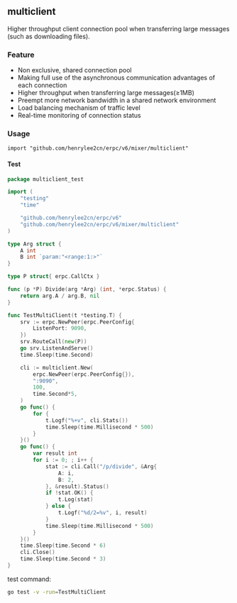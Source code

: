 ## multiclient

Higher throughput client connection pool when transferring large messages (such as downloading files).

### Feature

- Non exclusive, shared connection pool
- Making full use of the asynchronous communication advantages of each connection
- Higher throughput when transferring large messages(≥1MB)
- Preempt more network bandwidth in a shared network environment
- Load balancing mechanism of traffic level
- Real-time monitoring of connection status

### Usage
	
`import "github.com/henrylee2cn/erpc/v6/mixer/multiclient"`

#### Test

```go
package multiclient_test

import (
	"testing"
	"time"

	"github.com/henrylee2cn/erpc/v6"
	"github.com/henrylee2cn/erpc/v6/mixer/multiclient"
)

type Arg struct {
	A int
	B int `param:"<range:1:>"`
}

type P struct{ erpc.CallCtx }

func (p *P) Divide(arg *Arg) (int, *erpc.Status) {
	return arg.A / arg.B, nil
}

func TestMultiClient(t *testing.T) {
	srv := erpc.NewPeer(erpc.PeerConfig{
		ListenPort: 9090,
	})
	srv.RouteCall(new(P))
	go srv.ListenAndServe()
	time.Sleep(time.Second)

	cli := multiclient.New(
		erpc.NewPeer(erpc.PeerConfig{}),
		":9090",
		100,
		time.Second*5,
	)
	go func() {
		for {
			t.Logf("%+v", cli.Stats())
			time.Sleep(time.Millisecond * 500)
		}
	}()
	go func() {
		var result int
		for i := 0; ; i++ {
			stat := cli.Call("/p/divide", &Arg{
				A: i,
				B: 2,
			}, &result).Status()
			if !stat.OK() {
				t.Log(stat)
			} else {
				t.Logf("%d/2=%v", i, result)
			}
			time.Sleep(time.Millisecond * 500)
		}
	}()
	time.Sleep(time.Second * 6)
	cli.Close()
	time.Sleep(time.Second * 3)
}
```

test command:

```sh
go test -v -run=TestMultiClient
```